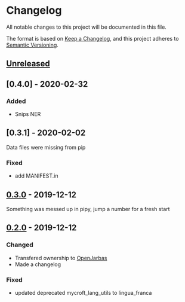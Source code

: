 # Changelog

All notable changes to this project will be documented in this file.

The format is based on [Keep a Changelog](https://keepachangelog.com/en/1.0.0/),
and this project adheres to [Semantic Versioning](https://semver.org/spec/v2.0.0.html).

## [Unreleased]

## [0.4.0]  - 2020-02-32

### Added

- Snips NER

## [0.3.1]  - 2020-02-02

Data files were missing from pip

### Fixed

- add MANIFEST.in

## [0.3.0]  - 2019-12-12

Something was messed up in pipy, jump a number for a fresh start

## [0.2.0]  - 2019-12-12

### Changed

- Transfered ownership to [OpenJarbas](https://github.com/OpenJarbas)
- Made a changelog

### Fixed

- updated deprecated mycroft_lang_utils to lingua_franca

[unreleased]: https://github.com/OpenJarbas/simple_NER/tree/dev
[0.3.0]: https://github.com/OpenJarbas/simple_NER/tree/0.3.0
[0.2.0]: https://github.com/OpenJarbas/simple_NER/tree/0.2.0
